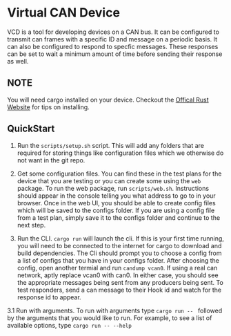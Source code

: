 # Virtual CAN Device
VCD is a tool for developing devices on a CAN bus. It can be configured to transmit can frames with a specific ID and message on a periodic basis.
It can also be configured to respond to specfic messages. These responses can be set to wait a minimum amount of time before sending their response
as well.

## NOTE
You will need cargo installed on your device. Checkout the [Offical Rust Website](https://www.rust-lang.org/tools/install) for tips on installing.

## QuickStart
1.  Run the `scripts/setup.sh` script. This will add any folders that are required for storing things like
configuration files which we otherwise do not want in the git repo.

2.  Get some configuration files. You can find these in the test plans for the device that you are testing or you can create some using
the `web` package. To run the web package, run `scripts/web.sh`. Instructions should appear in the console telling you what address to go to in your browser.
Once in the web UI, you should be able to create config files which will be saved to the configs folder. If you are using a config file from a test plan, simply save it to the configs folder and continue to the next step.

3. Run the CLI. `cargo run` will launch the cli. If this is your first time running, you will need to be connected to the internet for cargo to download and build dependencies.
The Cli should prompt you to choose a config from a list of configs that you have in your configs folder. After choosing the config, open another termial and run `candump vcan0`. If using a real
can network, aptly replace vcan0 with can0. In either case, you should see the appropriate messages being sent from any producers being sent. To test responders, send a can message to their Hook
id and watch for the response id to appear.

3.1 Run with arguments. To run with arguments type `cargo run -- ` followed by the arguments that you would like to run. For example, to see a list of available options, type `cargo run -- --help` 